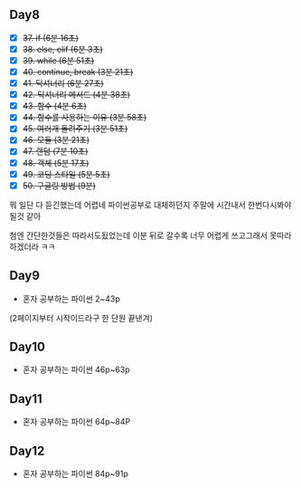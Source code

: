 ## Day8

- [x] ~~37. if (6분 16초)~~
- [x] ~~38. else, elif (6분 3초)~~
- [x] ~~39. while (6분 51초)~~
- [x] ~~40. continue, break (3분 21초)~~
- [x] ~~41. 딕셔너리 (6분 27초)~~
- [x] ~~42. 딕셔너리 메서드 (4분 38초)~~
- [x] ~~43. 함수 (4분 6초)~~
- [x] ~~44. 함수를 사용하는 이유 (3분 58초)~~
- [x] ~~45. 여러개 돌려주기 (3분 51초)~~
- [x] ~~46. 모듈 (3분 21초)~~
- [x] ~~47. 랜덤 (7분 10초)~~
- [x] ~~48. 객체 (5분 17초)~~
- [x] ~~49. 코딩 스타일 (5분 5초)~~
- [x] ~~50. 구글링 방법 (9분)~~

뭐 일단 다 듣긴했는데 어렵네 파이썬공부로 대체하던지 주말에 시간내서 한번다시봐야될것 같아

첨엔 간단한것들은 따라서도됬었는데 이분 뒤로 갈수록 너무 어렵게 쓰고그래서 못따라하겠더라 ㅋㅋ

## Day9

* 혼자 공부하는 파이썬 2~43p

(2페이지부터 시작이드라구 한 단원 끝낸겨)

## Day10

* 혼자 공부하는 파이썬 46p~63p

## Day11

* 혼자 공부하는 파이썬 64p~84P

## Day12

* 혼자 공부하는 파이썬 84p~91p
